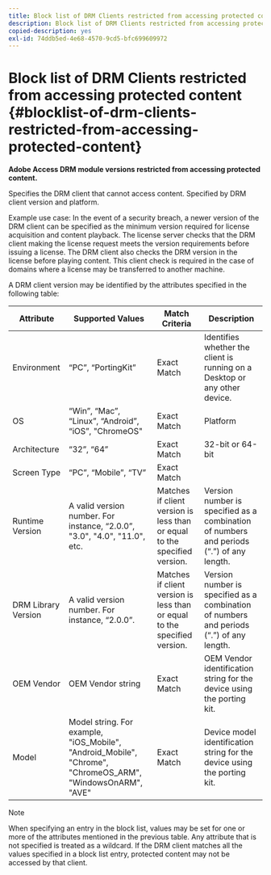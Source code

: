 ```yaml
---
title: Block list of DRM Clients restricted from accessing protected content
description: Block list of DRM Clients restricted from accessing protected content
copied-description: yes
exl-id: 74ddb5ed-4e68-4570-9cd5-bfc699609972
---
```

# Block list of DRM Clients restricted from accessing protected content {#blocklist-of-drm-clients-restricted-from-accessing-protected-content}

**Adobe Access DRM module versions restricted from accessing protected content.**

Specifies the DRM client that cannot access content. Specified by DRM client version and platform.

Example use case: In the event of a security breach, a newer version of the DRM client can be specified as the minimum version required for license acquisition and content playback. The license server checks that the DRM client making the license request meets the version requirements before issuing a license. The DRM client also checks the DRM version in the license before playing content. This client check is required in the case of domains where a license may be transferred to another machine.

A DRM client version may be identified by the attributes specified in the following table: 

| **Attribute** |**Supported Values** |**Match Criteria** |**Description** |
|---|---|---|---|
|  Environment  | “PC”, “PortingKit”  | Exact Match  | Identifies whether the client is running on a Desktop or any other device.  |
|  OS  | “Win”, “Mac”, “Linux”, “Android”, “iOS”, "ChromeOS"  | Exact Match  | Platform  |
|  Architecture  | “32”, “64”  | Exact Match  | 32-bit or 64-bit  |
|  Screen Type  | “PC”, “Mobile”, “TV”  | Exact Match  | |
|  Runtime Version  | A valid version number. For instance, “2.0.0”, "3.0", "4.0", "11.0", etc.  | Matches if client version is less than or equal to the specified version.  | Version number is specified as a combination of numbers and periods (“.”) of any length.  |
|  DRM Library Version  | A valid version number. For instance, “2.0.0”.  | Matches if client version is less than or equal to the specified version.  | Version number is specified as a combination of numbers and periods (“.”) of any length.  |
|  OEM Vendor  | OEM Vendor string  | Exact Match  | OEM Vendor identification string for the device using the porting kit.  |
|  Model  | Model string. For example, "iOS_Mobile", "Android_Mobile", "Chrome", "ChromeOS_ARM", "WindowsOnARM", "AVE"  | Exact Match  | Device model identification string for the device using the porting kit.  |

>[!NOTE]
>
>When specifying an entry in the block list, values may be set for one or more of the attributes mentioned in the previous table. Any attribute that is not specified is treated as a wildcard. If the DRM client matches all the values specified in a block list entry, protected content may not be accessed by that client.
